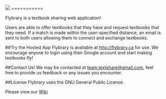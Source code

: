 <img src="http://imgur.com/HtXCs8l"/>
===========

Flybrary is a textbook sharing web application! 

Users are able to offer textbooks that they have and request textbooks that they need. 
If a match is made within the user-specified distance, an email is sent to both users allowing them to connect and exchange textbooks.

##Try the Hosted App
Flybrary is available at http://flybrary.ca for use. We encourage anyone to login using their Google account and start making  textbooks fly!

##Contact Us!
We may be contacted at team.textshare@gmail.com, feel free to provide us feedback or any issues you encounter.

##License
Flybrary uses the GNU General Public License.


Please view our [Wiki](https://github.com/Brkk/textchanger/wiki)